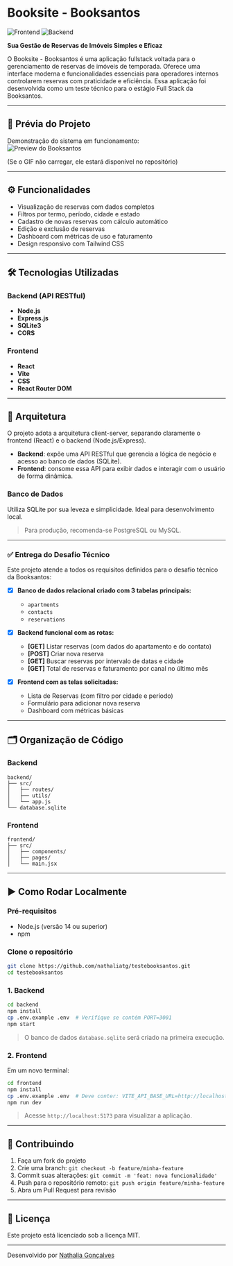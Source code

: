 # Booksite - Booksantos  
![Frontend](https://img.shields.io/badge/frontend-React_+_Vite-8e44ad?logo=react&logoColor=white)
![Backend](https://img.shields.io/badge/backend-Node.js_+_Express-9b59b6?logo=node.js&logoColor=white)

**Sua Gestão de Reservas de Imóveis Simples e Eficaz**

O Booksite - Booksantos é uma aplicação fullstack voltada para o gerenciamento de reservas de imóveis de temporada. Oferece uma interface moderna e funcionalidades essenciais para operadores internos controlarem reservas com praticidade e eficiência. Essa aplicação foi desenvolvida como um teste técnico para o estágio Full Stack da Booksantos.

---

## 📸 Prévia do Projeto

Demonstração do sistema em funcionamento:  
![Preview do Booksantos](https://raw.githubusercontent.com/nathaliatg/testebooksantos/refs/heads/main/booksantos.gif)

(Se o GIF não carregar, ele estará disponível no repositório)

---

## ⚙️ Funcionalidades

- Visualização de reservas com dados completos
- Filtros por termo, período, cidade e estado
- Cadastro de novas reservas com cálculo automático
- Edição e exclusão de reservas
- Dashboard com métricas de uso e faturamento
- Design responsivo com Tailwind CSS

---

## 🛠️ Tecnologias Utilizadas

### Backend (API RESTful)

- **Node.js**  
- **Express.js**  
- **SQLite3**  
- **CORS**

### Frontend

- **React**  
- **Vite**  
- **CSS**  
- **React Router DOM**

---

## 🧱 Arquitetura

O projeto adota a arquitetura client-server, separando claramente o frontend (React) e o backend (Node.js/Express).

- **Backend**: expõe uma API RESTful que gerencia a lógica de negócio e acesso ao banco de dados (SQLite).
- **Frontend**: consome essa API para exibir dados e interagir com o usuário de forma dinâmica.

### Banco de Dados

Utiliza SQLite por sua leveza e simplicidade. Ideal para desenvolvimento local.  
> Para produção, recomenda-se PostgreSQL ou MySQL.

---
### ✅ Entrega do Desafio Técnico

Este projeto atende a todos os requisitos definidos para o desafio técnico da Booksantos:

- [x] **Banco de dados relacional criado com 3 tabelas principais:**
  - `apartments`  
  - `contacts`
  - `reservations`

- [x] **Backend funcional com as rotas:**
  - **[GET]** Listar reservas (com dados do apartamento e do contato)  
  - **[POST]** Criar nova reserva  
  - **[GET]** Buscar reservas por intervalo de datas e cidade  
  - **[GET]** Total de reservas e faturamento por canal no último mês  

- [x] **Frontend com as telas solicitadas:**
  - Lista de Reservas (com filtro por cidade e período)  
  - Formulário para adicionar nova reserva  
  - Dashboard com métricas básicas
    
---
## 🗂 Organização de Código

### Backend

```
backend/
├── src/
│   ├── routes/
│   ├── utils/
│   └── app.js
└── database.sqlite
```

### Frontend

```
frontend/
├── src/
│   ├── components/
│   ├── pages/
│   └── main.jsx
```

---

## ▶️ Como Rodar Localmente

### Pré-requisitos

- Node.js (versão 14 ou superior)
- npm

### Clone o repositório

```bash
git clone https://github.com/nathaliatg/testebooksantos.git
cd testebooksantos
```

### 1. Backend

```bash
cd backend
npm install
cp .env.example .env  # Verifique se contém PORT=3001
npm start
```

> O banco de dados `database.sqlite` será criado na primeira execução.

### 2. Frontend

Em um novo terminal:

```bash
cd frontend
npm install
cp .env.example .env  # Deve conter: VITE_API_BASE_URL=http://localhost:3001/api
npm run dev
```

> Acesse `http://localhost:5173` para visualizar a aplicação.

---

## 🤝 Contribuindo

1. Faça um fork do projeto  
2. Crie uma branch: `git checkout -b feature/minha-feature`  
3. Commit suas alterações: `git commit -m 'feat: nova funcionalidade'`  
4. Push para o repositório remoto: `git push origin feature/minha-feature`  
5. Abra um Pull Request para revisão

---

## 📄 Licença

Este projeto está licenciado sob a licença MIT.

---

Desenvolvido por [Nathalia Gonçalves](https://github.com/nathaliatg)
